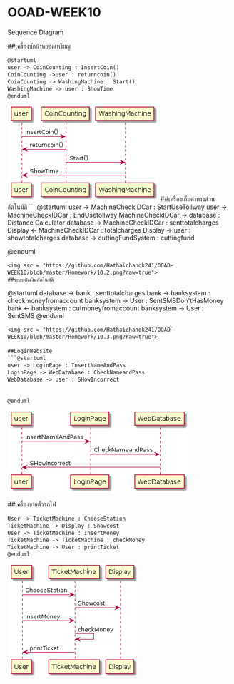 # OOAD-WEEK10
Sequence Diagram

##เครื่องซักผ้าหยอดเหรียญ
```
@startuml
user -> CoinCounting : InsertCoin()
CoinCounting ->user : returncoin()
CoinCounting -> WashingMachine : Start()
WashingMachine -> user : ShowTime
@enduml 

```
<img src = "https://github.com/Hathaichanok241/OOAD-WEEK10/blob/master/Homework/10.1.png?raw=true">
##เครื่องเก็บค่าทางด่วนอัตโนมัติ
``` @startuml
user -> MachineCheckIDCar : StartUseTollway
user -> MachineCheckIDCar : EndUsetollway
MachineCheckIDCar -> database : Distance Calculator
database -> MachineCheckIDCar : senttotalcharges
Display <- MachineCheckIDCar : totalcharges
Display -> user : showtotalcharges
database -> cuttingFundSystem : cuttingfund

@enduml

```
<img src = "https://github.com/Hathaichanok241/OOAD-WEEK10/blob/master/Homework/10.2.png?raw=true">
##ระบบตัดเงินอัตโนมัติ
```
@startuml
database -> bank : senttotalcharges
bank -> banksystem : checkmoneyfromaccount
banksystem -> User : SentSMSDon'tHasMoney
bank <- banksystem : cutmoneyfromaccount
banksystem -> User : SentSMS
@enduml
```
<img src = "https://github.com/Hathaichanok241/OOAD-WEEK10/blob/master/Homework/10.3.png?raw=true">

##LoginWebsite
```@startuml
user -> LoginPage : InsertNameAndPass
LoginPage -> WebDatabase : CheckNameandPass
WebDatabase -> user : SHowIncorrect

 
@enduml

```
<img src ="https://github.com/Hathaichanok241/OOAD-WEEK10/blob/master/Homework/10.4.png?raw=true">

##เครื่องขายตั๋วรถไฟ
```@startuml
User -> TicketMachine : ChooseStation
TicketMachine -> Display : Showcost
User -> TicketMachine : InsertMoney 
TicketMachine -> TicketMachine : checkMoney 
TicketMachine -> User : printTicket
@enduml

```
<img src ="https://github.com/Hathaichanok241/OOAD-WEEK10/blob/master/Homework/10.5.png?raw=true">
